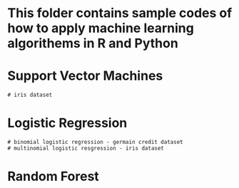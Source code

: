 # This folder contains sample codes of how to apply machine learning algorithems in R and Python


# Support Vector Machines
    # iris dataset

# Logistic Regression 
    # binomial logistic regression - germain credit dataset
    # multinomial logistic resgression - iris dataset

# Random Forest
